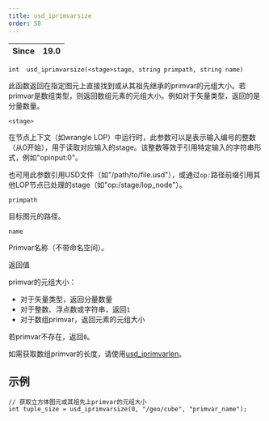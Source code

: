 ```yaml
---
title: usd_iprimvarsize
order: 58
---
```

| Since | 19.0 |
| --- | --- |

`int  usd_iprimvarsize(<stage>stage, string primpath, string name)`

此函数返回在指定图元上直接找到或从其祖先继承的primvar的元组大小。若primvar是数组类型，则返回数组元素的元组大小。例如对于矢量类型，返回的是分量数量。

`<stage>`

在节点上下文（如wrangle LOP）中运行时，此参数可以是表示输入编号的整数（从0开始），用于读取对应输入的stage。该整数等效于引用特定输入的字符串形式，例如"opinput:0"。

也可用此参数引用USD文件（如"/path/to/file.usd"），或通过`op:`路径前缀引用其他LOP节点已处理的stage（如"op:/stage/lop_node"）。

`primpath`

目标图元的路径。

`name`

Primvar名称（不带命名空间）。

返回值

primvar的元组大小：

- 对于矢量类型，返回分量数量
- 对于整数、浮点数或字符串，返回`1`
- 对于数组primvar，返回元素的元组大小

若primvar不存在，返回`0`。

如需获取数组primvar的长度，请使用[usd_iprimvarlen](/zh-cn/houdini-vex/usd/usd_iprimvarlen "返回USD图元或其祖先上数组primvar的长度")。

## 示例

```vex
// 获取立方体图元或其祖先上primvar的元组大小
int tuple_size = usd_iprimvarsize(0, "/geo/cube", "primvar_name");

```
